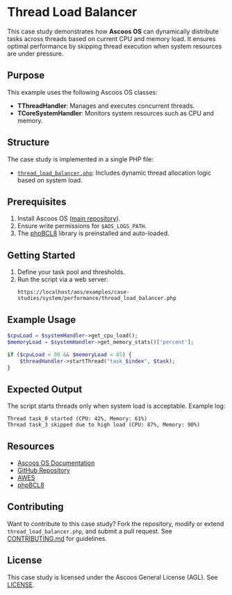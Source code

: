 # Thread Load Balancer

This case study demonstrates how **Ascoos OS** can dynamically distribute tasks across threads based on current CPU and memory load. It ensures optimal performance by skipping thread execution when system resources are under pressure.

## Purpose
This example uses the following Ascoos OS classes:
- **TThreadHandler**: Manages and executes concurrent threads.
- **TCoreSystemHandler**: Monitors system resources such as CPU and memory.

## Structure
The case study is implemented in a single PHP file:
- [`thread_load_balancer.php`](./thread_load_balancer.php): Includes dynamic thread allocation logic based on system load.

## Prerequisites
1. Install Ascoos OS ([main repository](https://github.com/ascoos/os)).
2. Ensure write permissions for `$AOS_LOGS_PATH`.
3. The [phpBCL8](https://github.com/ascoos/phpbcl8) library is preinstalled and auto-loaded.

## Getting Started
1. Define your task pool and thresholds.
2. Run the script via a web server:
   ```
   https://localhost/aos/examples/case-studies/system/performance/thread_load_balancer.php
   ```

## Example Usage
```php
$cpuLoad = $systemHandler->get_cpu_load();
$memoryLoad = $systemHandler->get_memory_stats()['percent'];

if ($cpuLoad < 80 && $memoryLoad < 85) {
    $threadHandler->startThread("task_$index", $task);
}
```

## Expected Output
The script starts threads only when system load is acceptable. Example log:
```
Thread task_0 started (CPU: 42%, Memory: 61%)
Thread task_3 skipped due to high load (CPU: 87%, Memory: 90%)
```

## Resources
- [Ascoos OS Documentation](/docs/)
- [GitHub Repository](https://github.com/ascoos/os)
- [AWES](https://awes.ascoos.com)
- [phpBCL8](https://github.com/ascoos/phpbcl8)

## Contributing
Want to contribute to this case study? Fork the repository, modify or extend `thread_load_balancer.php`, and submit a pull request. See [CONTRIBUTING.md](/CONTRIBUTING.md) for guidelines.

## License
This case study is licensed under the Ascoos General License (AGL). See [LICENSE](/LICENSE.md).
